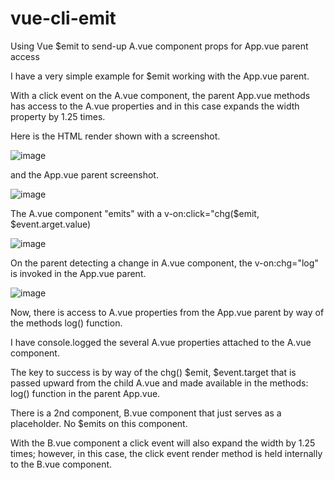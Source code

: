 # vue-cli-emit

Using Vue $emit to send-up A.vue component props for App.vue parent access

I have a very simple example for $emit working with the App.vue parent.

With a click event on the A.vue component, the parent App.vue methods has access to the A.vue properties and in this case expands the width property by 1.25 times.

Here is the HTML render shown with a screenshot.

![image](https://user-images.githubusercontent.com/89032071/169065839-2fbd32b2-d623-4d97-8795-e49e6328bab8.png)

and the App.vue parent screenshot.

![image](https://user-images.githubusercontent.com/89032071/168940818-d4032a06-e46f-405f-970a-839e4897a219.png)

The A.vue component "emits" with a v-on:click="chg($emit, $event.arget.value)

![image](https://user-images.githubusercontent.com/89032071/168941338-acc5e495-b1ec-4281-bcb5-b191ccc98fd8.png)

On the parent detecting a change in A.vue component, the v-on:chg="log" is invoked in the App.vue parent.

![image](https://user-images.githubusercontent.com/89032071/168941468-149883d5-1497-421d-aeaf-880d84d68ad9.png)

Now, there is access to A.vue properties from the App.vue parent by way of the methods log() function.

I have console.logged the several A.vue properties attached to the A.vue component.

The key to success is by way of the chg() $emit, $event.target that is passed upward from the child A.vue and made available in the methods: log() function in the parent App.vue.

There is a 2nd component, B.vue component that just serves as a placeholder.  No $emits on this component.

With the B.vue component a click event will also expand the width by 1.25 times; however, in this case, the click event render method is held internally to the B.vue component.


